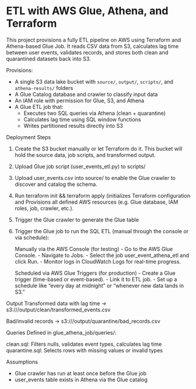 # ETL with AWS Glue, Athena, and Terraform

This project provisions a fully ETL pipeline on AWS using Terraform and Athena-based Glue Job. 
 It reads CSV data from S3, calculates lag time between user events, validates records, and stores both clean and  quarantined datasets back into S3.

Provisions:
  - A single S3 data lake bucket with `source/`, `output/`, `scripts/`, and `athena-results/` folders
  - A Glue Catalog database and crawler to classify input data
  - An IAM role with permission for Glue, S3, and Athena
  - A Glue ETL job that:
    - Executes two SQL queries via Athena (clean + quarantine)
    - Calculates lag time using SQL window functions
    - Writes partitioned results directly into S3

Deployment Steps
1. Create the S3 bucket manually or let Terraform do it.
   This bucket will hold the source data, job scripts, and transformed output.
2. Upload  Glue job script (user_events_etl.py) to scripts/
3. Upload  user_events.csv into source/ to enable the Glue crawler to discover and catalog the schema.
4. Run terraform init && terraform apply
   (initializes Terraform configuration and Provisions all defined AWS resources (e.g. Glue database, IAM roles, job, crawler, etc.).
5. Trigger the Glue crawler to generate the Glue table
6. Trigger the Glue job to run the SQL ETL (manual through the console or via schedule):
 
   Manually via the AWS Console (for testing)
         - Go to the AWS Glue Console.
         - Navigate to Jobs.
         - Select the job user_event_athena_etl and click Run.
         - Monitor logs in CloudWatch Logs for real-time progress.
   
   Scheduled via AWS Glue Triggers (for production)
          - Create a Glue trigger (time-based or event-based).
          - Link it to  ETL job.
          - Set up a schedule like “every day at midnight” or “whenever new data lands in S3.”

Output
Transformed data with lag time → s3://<bucket>/output/clean/transformed_events.csv

Bad/invalid records → s3://<bucket>/output/quarantine/bad_records.csv

Queries
Defined in glue_athena_job/queries/:

clean.sql: Filters nulls, validates event types, calculates lag time
quarantine.sql: Selects rows with missing values or invalid types

Assumptions
 - Glue crawler has run at least once before the Glue job
 - user_events table exists in Athena via the Glue catalog

